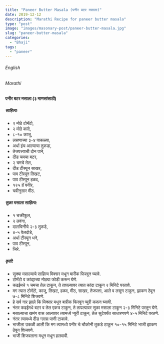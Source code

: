 ```yaml
---
title: "Paneer Butter Masala (पनीर बटर मसाला)"
date: 2019-12-12
description: "Marathi Recipe for paneer butter masala"
type: "post"
image: "images/masonary-post/paneer-butter-masala.jpg"
slug: "paneer-butter-masala"
categories: 
  - "Bhaji"
tags:
  - "paneer"
---
```



###### English








###### Marathi




#### पनीर बटर मसाला (३ माणसांसाठी)



##### साहित्य: 


- २ मोठे टोमॅटो,
- २ मोठे कांदे,
- ८-१० काजू,
- लसणाच्या ३-४ पाकळ्या,
- अर्धा इंच आल्याचा तुकडा,
- तेजपत्त्याची दोन पाने,
- दीड चमचा बटर,
- २ चमचे तेल,
- दीड टीस्पून साखर,
- पाव टीस्पून तिखट,
- पाव टीस्पून हळद,
- १२५ ग्रॅ पनीर,
- चवीनुसार मीठ.

##### सुका मसाला साहित्य:
- १ चक्रीफूल,
- २ लवंगा,
- दालचिनीचे २-३ तुकडे,
- ४-५ वेलदोडे,
- अर्धा टीस्पून धने,
- पाव टीस्पून,
- जिरे.

##### कृती: 

- सुक्या मसाल्याचे साहित्य मिक्सर मधून बारीक फिरवून घ्यावे.
- टोमॅटो व कांद्याच्या मोठ्या फोडी करून घेणे.
- कढईमधे १ चमचा तेल टाकून, ते तापल्यावर त्यात कांदा टाकून २ मिनिटे परतावे.
- मग त्यात टोमॅटो, काजू, तिखट, हळद, मीठ, साखर, तेजपत्ता, आले व लसूण टाकून, झाकण ठेवून ७-८ मिनिटे शिजवणे.
- हे सर्व गार झाले कि मिक्सर मधून बारीक फिरवून प्युरी करून घ्यावी.
- नंतर कढईमधे बटर व तेल एकत्र टाकून, ते तापल्यावर सुका मसाला टाकून २-३ मिनिटे परतून घेणे.
- मसाल्याचा खमंग वास आल्यावर त्यामध्ये प्युरी टाकून, तेल सुटेपर्यंत साधारणपणे ४-५ मिनिटे परतणे.
- नंतर त्यामध्ये दीड ग्लास पाणी टाकावे.
- भाजीला उकळी आली कि मग त्यामध्ये पनीर चे चौकोनी तुकडे टाकून १०-१५ मिनिटे भाजी झाकण ठेवून शिजवणे.
- भाजी शिजवताना मधून मधून हलवावी.